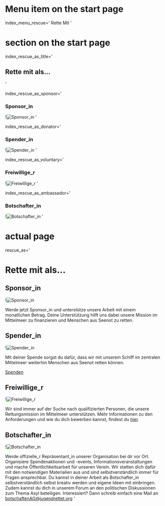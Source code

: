 # Menu item on the start page
index_menu_rescue='
Rette Mit
'


# section on the start page

index_rescue_as_title='
## Rette mit als...
'

index_rescue_as_sponsor='
### Sponsor_in

!![Sponsor_in](../f/images/new/rescue_sponsor.jpg)
'

index_rescue_as_donator='
### Spender_in

!![Spender_in](../f/images/new/rescue_donor.jpg)
'

index_rescue_as_voluntary='
### Freiwillige_r

!![Freiwillige_r](../f/images/new/rescue_helper.jpg)
'

index_rescue_as_ambassador='
### Botschafter_in

!![Botschafter_in](../f/images/new/rescue_embassies.gif)
'


# actual page

rescue_as='
# Rette mit als...

## Sponsor_in

!![Sponsor_in](../f/images/new/team_berlin.jpg)

Werde jetzt Sponsor_in und unterstütze unsere Arbeit mit einem monatlichen Betrag. Deine Unterstützung hilft uns dabei unsere Mission im Mittelmeer zu finanzieren und Menschen aus Seenot zu retten.

## Spender_in

!![Spender_in](../f/images/new/rescue_donor.jpg)

Mit deiner Spende sorgst du dafür, dass wir mit unserem Schiff im zentralen Mittelmeer weiterhin Menschen aus Seenot retten können.

[Spenden](./#donate)

## Freiwillige_r

!![Freiwillige_r](../f/images/new/rescue_helper.jpg)

Wir sind immer auf der Suche nach qualifizierten Personen, die unsere Rettungsmission im Mittelmeer unterstützen. Mehr Informationen zu den Anforderungen und wie du dich bewerben kannst, findest du [hier](./crewing).

## Botschafter_in

!![Botschafter_in](../f/images/new/rescue_embassies.gif)

Werde offizielle_r Repräsentant_in unserer Organisation bei dir vor Ort. Organisiere Spendenaktionen und -events, Informationsveranstaltungen und mache Öffentlichkeitsarbeit für unseren Verein. Wir statten dich dafür mit den notwendigen Materialien aus und sind selbstverständlich immer für Fragen ansprechbar. Du kannst in deiner Arbeit als Botschafter_in selbstverständlich selbst kreativ werden und eigene Ideen mit einbringen. Zudem kannst du dich in unserem Forum an den politischen Diskussionen zum Thema Asyl beteiligen.
Interessiert? Dann schreib einfach eine Mail an [botschaftenAG@jugendrettet.org](mailto:botschaftenAG@jugendrettet.org)
'
